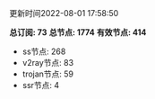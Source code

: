 更新时间2022-08-01 17:58:50

**总订阅: 73**
**总节点: 1774**
**有效节点: 414**
- ss节点: 268
- v2ray节点: 83
- trojan节点: 59
- ssr节点: 4
